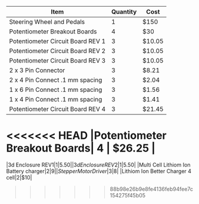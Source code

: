 | Item | Quantity | Cost |
|----------|----------|----------|
| Steering Wheel and Pedals   | 1   | $150   |
|Potentiometer Breakout Boards| 4 | $30 |
|Potentiometer Circuit Board REV 1| 3 | $10.05|
|Potentiometer Circuit Board REV 2| 3 | $10.05|
|Potentiometer Circuit Board REV 3| 3 | $10.05|
|2 x 3 Pin Connector | 3 | $8.21 |
|2 x 4 Pin Connect .1 mm spacing | 3 | $2.04|
|1 x 6 Pin Connect .1 mm spacing | 3 | $1.56|
|1 x 4 Pin Connect .1 mm spacing | 3 | $1.41|
|Potentiometer Circuit Board REV 4| 3 | $21.45|
<<<<<<< HEAD
|Potentiometer Breakout Boards| 4 | $26.25 |
=======
|3d Enclosure REV1|1|$5.50|
|3d Enclosure REV2|1|$5.50|
|Multi Cell Lithiom Ion Battery charger|2|$9|
|Stepper Motor Driver|3|$8|
|Lithiom Ion Better Charger 4 cell|2|$10|
>>>>>>> 88b98e26b9e8fe4136feb94fee7c154275f45b05
